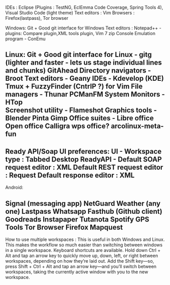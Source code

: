 IDEs : Eclipse (Plugins : TestNG, EclEmma Code Coverage, Spring Tools 4), Visual Studio Code (light theme)
Text editors : Vim
Browsers : Firefox(lastpass), Tor browser

Windows:
Git + Good git interface for Windows
Text editors : Notepad++ - plugins: Compare plugin,XML tools plugin, 
               Vim
7 zip
Console Emulation program - ConEmu

Linux:
Git + Good git interface for Linux - gitg (lighter and faster - lets us stage individual lines and chunks)
                                     GitAhead
Directory navigators - Broot
Text editors - Geany
IDEs - Kdevelop (KDE)
       Tmux + FuzzyFinder (CntrlP ?) for Vim
File managers - Thunar
                PCManFM
System Monitors - HTop  
Screenshot utility - Flameshot
Graphics tools - Blender
                 Pinta
                 Gimp
Office suites - Libre office
                Open office
                Calligra
                wps office?
arcolinux-meta-fun
----------------------------------------------------------------------------------------
Ready API/Soap UI preferences:
UI - Workspace type : Tabbed Desktop
ReadyAPI - Default SOAP request editor : XML
           Default REST request editor : Request
		   Default response editor : XML
----------------------------------------------------------------------------------------       
Android:

Signal (messaging app)
NetGuard
Weather (any one)
Lastpass
Whatsapp
Fasthub (Github client)
Goodreads
Instapaper
Tutanota
Spotify
GPS Tools
Tor Browser
Firefox
Mapquest
-----------------------------------------------------------------------------------------
How to use multiple workspaces : This is useful in both Windows and Linux. This makes the workflow so much easier than switching between windows in a single workspace.
Keyboard shortcuts are available. 
Hold down Ctrl + Alt and tap an arrow key to 
quickly move up, down, left, or right between workspaces, 
depending on how they’re laid out. 
Add the Shift key—so, press Shift + Ctrl + Alt and 
tap an arrow key—and you’ll switch between workspaces, 
taking the currently active window with you to the new workspace.
